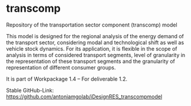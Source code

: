 # transcomp
Repository of the transportation sector component (transcomp) model

This model is designed for the regional analysis of the energy demand of the transport sector, considering modal and technological shift as well as vehicle stock dynamics. For its application, it is flexible in the scope of analysis in terms of considered transport segments, level of granularity in the representation of these transport segments and the granularity of representation of different consumer groups.

It is part of Workpackage 1.4 – For deliverable 1.2.

Stable GitHub-Link: https://github.com/antoniamgolab/iDesignRES_transcompmodel
